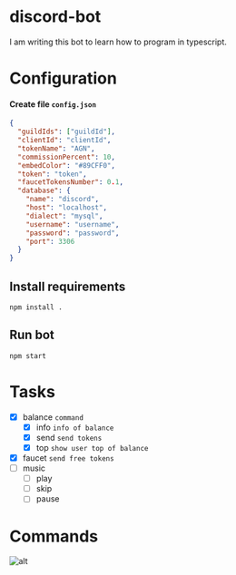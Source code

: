 # discord-bot

I am writing this bot to learn how to program in typescript.

# Configuration

#### Create file `config.json`
```json
{
  "guildIds": ["guildId"],
  "clientId": "clientId",
  "tokenName": "AGN",
  "commissionPercent": 10,
  "embedColor": "#89CFF0",
  "token": "token",
  "faucetTokensNumber": 0.1,
  "database": {
    "name": "discord",
    "host": "localhost",
    "dialect": "mysql",
    "username": "username",
    "password": "password",
    "port": 3306
  }
}
```
## Install requirements
```shell
npm install .
```
## Run bot
```shell
npm start
```

# Tasks

- [x] balance `command`
  - [x] info `info of balance`
  - [x] send `send tokens`
  - [x] top `show user top of balance`
- [x] faucet `send free tokens`
- [ ] music
  - [ ] play
  - [ ] skip
  - [ ] pause

# Commands
![alt](https://media.discordapp.net/attachments/817438337181941842/1085935308027203737/anix3.gif)
